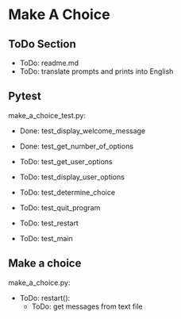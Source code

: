 # Make A Choice


## ToDo Section
- ToDo: readme.md
- ToDo: translate prompts and prints into English


## Pytest
make_a_choice_test.py:

- Done: test_display_welcome_message
- Done: test_get_number_of_options

- ToDo: test_get_user_options
- ToDo: test_display_user_options
- ToDo: test_determine_choice
- ToDo: test_quit_program
- ToDo: test_restart
- ToDo: test_main


## Make a choice
make_a_choice.py:

- ToDo: restart():
    - ToDo: get messages from text file
